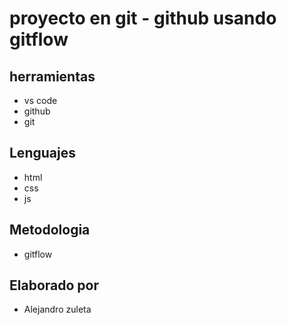 # proyecto en git - github usando gitflow

## herramientas

* vs code
* github
* git

## Lenguajes

* html
* css
* js

## Metodologia
* gitflow

## Elaborado por

* Alejandro zuleta